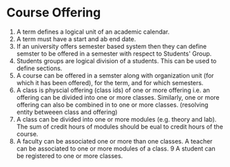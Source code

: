 # Course Offering
1. A term defines a logical unit of an academic calendar. 
2. A term must have a start and ab end date.
3. If an university offers semester based system then they can define semster to be offered in a semester with respect to Students' Group.
4. Students groups are logical division of a students. This can be used to define sections.
5. A course can be offered in a semster along with organization unit (for which it has been offered), for the term, and for which semesters. 
6. A class is physcial offering (class ids) of one or more offering i.e. an offering can be divided into one or more classes. Similarly, one or more offering can also be combined in to one or more classes. (resolving entity betweeen class and offering)
7. A class can be divided into one or more modules (e.g. theory and lab). The sum of credit hours of modules should be eual to credit hours of the course.
8. A faculty can be associated one or more than one classes. A teacher can be associated to one or more modules of a class. 
9 A student can be registered to one or more classes.